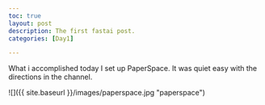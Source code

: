 ```yaml
---
toc: true
layout: post
description: The first fastai post.
categories: [Day1]

---
```

What i accomplished today
I set up PaperSpace.
It was quiet easy with the directions in the channel.

![]({{ site.baseurl }}/images/paperspace.jpg "paperspace")
